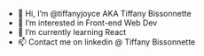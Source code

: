 - 👋 Hi, I’m @tiffanyjoyce AKA Tiffany Bissonnette
- 👀 I’m interested in Front-end Web Dev
- 🌱 I’m currently learning React
- 📫 Contact me on linkedin @ Tiffany Bissonnette

<!---
tiffanyjoyce/tiffanyjoyce is a ✨ special ✨ repository because its `README.md` (this file) appears on your GitHub profile.
You can click the Preview link to take a look at your changes.
--->

